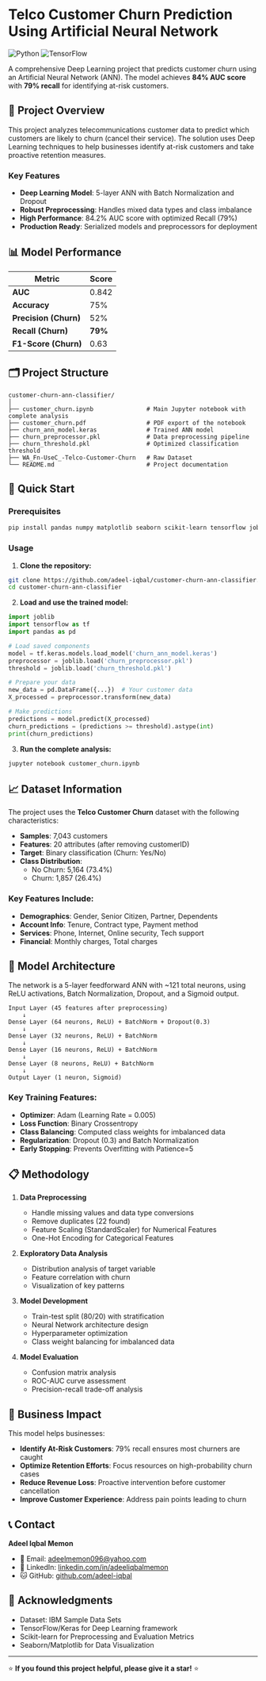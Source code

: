 # Telco Customer Churn Prediction Using Artificial Neural Network

![Python](https://img.shields.io/badge/python-v3.8+-blue.svg)
![TensorFlow](https://img.shields.io/badge/TensorFlow-2.x-orange.svg)

A comprehensive Deep Learning project that predicts customer churn using an Artificial Neural Network (ANN). The model achieves **84% AUC score** with **79% recall** for identifying at-risk customers.

## 🎯 Project Overview

This project analyzes telecommunications customer data to predict which customers are likely to churn (cancel their service). The solution uses Deep Learning techniques to help businesses identify at-risk customers and take proactive retention measures.

### Key Features
- **Deep Learning Model**: 5-layer ANN with Batch Normalization and Dropout
- **Robust Preprocessing**: Handles mixed data types and class imbalance
- **High Performance**: 84.2% AUC score with optimized Recall (79%)
- **Production Ready**: Serialized models and preprocessors for deployment

## 📊 Model Performance

| Metric | Score |
|--------|-------|
| **AUC** | 0.842 |
| **Accuracy** | 75% |
| **Precision (Churn)** | 52% |
| **Recall (Churn)** | **79%** |
| **F1-Score (Churn)** | 0.63 |

## 🗂️ Project Structure

```
customer-churn-ann-classifier/
│
├── customer_churn.ipynb               # Main Jupyter notebook with complete analysis
├── customer_churn.pdf                 # PDF export of the notebook
├── churn_ann_model.keras              # Trained ANN model
├── churn_preprocessor.pkl             # Data preprocessing pipeline
├── churn_threshold.pkl                # Optimized classification threshold
├── WA_Fn-UseC_-Telco-Customer-Churn   # Raw Dataset
└── README.md                          # Project documentation
```

## 🚀 Quick Start

### Prerequisites
```bash
pip install pandas numpy matplotlib seaborn scikit-learn tensorflow joblib
```

### Usage

1. **Clone the repository:**
```bash
git clone https://github.com/adeel-iqbal/customer-churn-ann-classifier.git
cd customer-churn-ann-classifier
```

2. **Load and use the trained model:**
```python
import joblib
import tensorflow as tf
import pandas as pd

# Load saved components
model = tf.keras.models.load_model('churn_ann_model.keras')
preprocessor = joblib.load('churn_preprocessor.pkl')
threshold = joblib.load('churn_threshold.pkl')

# Prepare your data
new_data = pd.DataFrame({...})  # Your customer data
X_processed = preprocessor.transform(new_data)

# Make predictions
predictions = model.predict(X_processed)
churn_predictions = (predictions >= threshold).astype(int)
print(churn_predictions)
```

3. **Run the complete analysis:**
```bash
jupyter notebook customer_churn.ipynb
```

## 📈 Dataset Information

The project uses the **Telco Customer Churn** dataset with the following characteristics:

- **Samples**: 7,043 customers
- **Features**: 20 attributes (after removing customerID)
- **Target**: Binary classification (Churn: Yes/No)
- **Class Distribution**: 
  - No Churn: 5,164 (73.4%)
  - Churn: 1,857 (26.4%)

### Key Features Include:
- **Demographics**: Gender, Senior Citizen, Partner, Dependents
- **Account Info**: Tenure, Contract type, Payment method
- **Services**: Phone, Internet, Online security, Tech support
- **Financial**: Monthly charges, Total charges

## 🔧 Model Architecture

The network is a 5-layer feedforward ANN with ~121 total neurons, using ReLU activations, Batch Normalization, Dropout, and a Sigmoid output.

```
Input Layer (45 features after preprocessing)
    ↓
Dense Layer (64 neurons, ReLU) + BatchNorm + Dropout(0.3)
    ↓
Dense Layer (32 neurons, ReLU) + BatchNorm
    ↓
Dense Layer (16 neurons, ReLU) + BatchNorm
    ↓
Dense Layer (8 neurons, ReLU) + BatchNorm
    ↓
Output Layer (1 neuron, Sigmoid)
```

### Key Training Features:
- **Optimizer**: Adam (Learning Rate = 0.005)
- **Loss Function**: Binary Crossentropy
- **Class Balancing**: Computed class weights for imbalanced data
- **Regularization**: Dropout (0.3) and Batch Normalization
- **Early Stopping**: Prevents Overfitting with Patience=5

## 📋 Methodology

1. **Data Preprocessing**
   - Handle missing values and data type conversions
   - Remove duplicates (22 found)
   - Feature Scaling (StandardScaler) for Numerical Features
   - One-Hot Encoding for Categorical Features

2. **Exploratory Data Analysis**
   - Distribution analysis of target variable
   - Feature correlation with churn
   - Visualization of key patterns

3. **Model Development**
   - Train-test split (80/20) with stratification
   - Neural Network architecture design
   - Hyperparameter optimization
   - Class weight balancing for imbalanced data

4. **Model Evaluation**
   - Confusion matrix analysis
   - ROC-AUC curve assessment
   - Precision-recall trade-off analysis

## 🎯 Business Impact

This model helps businesses:
- **Identify At-Risk Customers**: 79% recall ensures most churners are caught
- **Optimize Retention Efforts**: Focus resources on high-probability churn cases
- **Reduce Revenue Loss**: Proactive intervention before customer cancellation
- **Improve Customer Experience**: Address pain points leading to churn

## 📞 Contact

**Adeel Iqbal Memon**
- 📧 Email: adeelmemon096@yahoo.com
- 💼 LinkedIn: [linkedin.com/in/adeeliqbalmemon](https://linkedin.com/in/adeeliqbalmemon)
- 🐱 GitHub: [github.com/adeel-iqbal](https://github.com/adeel-iqbal)

## 🙏 Acknowledgments

- Dataset: IBM Sample Data Sets
- TensorFlow/Keras for Deep Learning framework
- Scikit-learn for Preprocessing and Evaluation Metrics
- Seaborn/Matplotlib for Data Visualization

---

⭐ **If you found this project helpful, please give it a star!** ⭐
